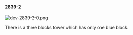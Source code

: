 #### 2839-2
![dev-2839-2-0.png](https://github.com/lil-lab/nlvr/raw/master/nlvr/dev/images/5/dev-2839-2-0.png "dev-2839-2-0.png")

There is a three blocks tower which has only one blue block.